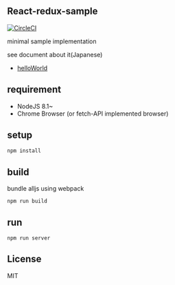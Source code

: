 
## React-redux-sample

[![CircleCI](https://circleci.com/gh/uryyyyyyy/react-redux-sample/tree/async.svg?style=svg)](https://circleci.com/gh/uryyyyyyy/react-redux-sample/tree/async)

minimal sample implementation

see document about it(Japanese)

- [helloWorld](http://qiita.com/uryyyyyyy/items/63969d6ed9341affdffb)

## requirement

- NodeJS 8.1~
- Chrome Browser (or fetch-API implemented browser)

## setup

`npm install`

## build

bundle alljs using webpack

`npm run build`

## run

`npm run server`

## License

MIT
